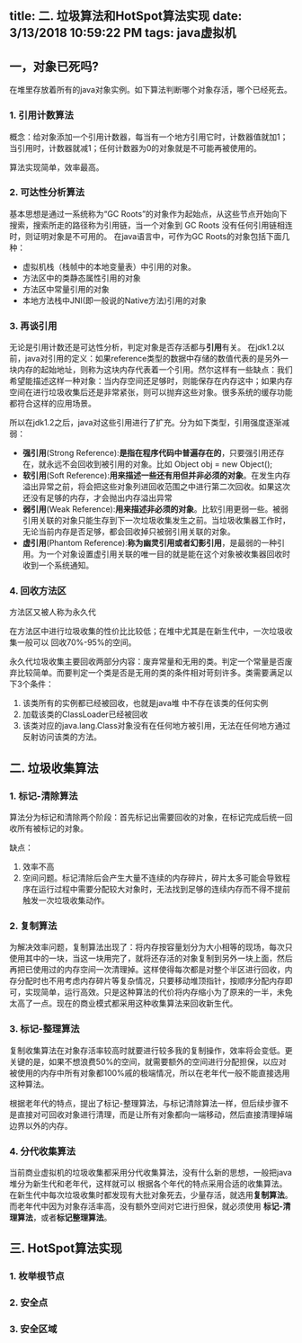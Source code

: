 title: 二. 垃圾算法和HotSpot算法实现
date: 3/13/2018 10:59:22 PM 
tags: java虚拟机
---

## 一，对象已死吗? ##

在堆里存放着所有的java对象实例。如下算法判断哪个对象存活，哪个已经死去。

### 1. 引用计数算法 ###

概念：给对象添加一个引用计数器，每当有一个地方引用它时，计数器值就加1；当引用时，计数器就减1；任何计数器为0的对象就是不可能再被使用的。

算法实现简单，效率最高。

### 2. 可达性分析算法 ###

基本思想是通过一系统称为“GC Roots”的对象作为起始点，从这些节点开始向下搜索，搜索所走的路径称为引用链，当一个对象到 GC Roots 没有任何引用链相连时，则证明对象是不可用的。
在java语言中，可作为GC Roots的对象包括下面几种：

 - 虚拟机栈（栈帧中的本地变量表）中引用的对象。
 - 方法区中的类静态属性引用的对象
 - 方法区中常量引用的对象
 - 本地方法栈中JNI(即一般说的Native方法)引用的对象

### 3. 再谈引用 ###

无论是引用计数还是可达性分析，判定对象是否存活都与**引用**有关。
在jdk1.2以前，java对引用的定义：如果reference类型的数据中存储的数值代表的是另外一块内存的起始地址，则称为这块内存代表着一个引用。然尔这样有一些缺点：我们希望能描述这样一种对象：当内存空间还足够时，则能保存在内存这中；如果内存空间在进行垃圾收集后还是非常紧张，则可以抛弃这些对象。很多系统的缓存功能都符合这样的应用场景。

所以在jdk1.2之后，java对这些引用进行了扩充。分为如下类型，引用强度逐渐减弱：

 - **强引用**(Strong Reference):**是指在程序代码中普遍存在的**，只要强引用还存在，就永远不会回收到被引用的对象。比如 Object obj = new Object();
 - **软引用**(Soft Reference):**用来描述一些还有用但并非必须的对象**。在发生内存溢出异常之前，将会把这些对象列进回收范围之中进行第二次回收。如果这次还没有足够的内存，才会抛出内存溢出异常
 - **弱引用**(Weak Reference):**用来描述非必须的对象**。比软引用更弱一些。被弱引用关联的对象只能生存到下一次垃圾收集发生之前。当垃圾收集器工作时，无论当前内存是否足够，都会回收掉只被弱引用关联的对象。
 - **虚引用**(Phantom Reference):**称为幽灵引用或者幻影引用**，是最弱的一种引用。为一个对象设置虚引用关联的唯一目的就是能在这个对象被收集器回收时收到一个系统通知。

### 4. 回收方法区 ###
方法区又被人称为永久代

在方法区中进行垃圾收集的性价比比较低；在堆中尤其是在新生代中，一次垃圾收集一般可以 回收70%-95%的空间。

永久代垃圾收集主要回收两部分内容：废弃常量和无用的类。判定一个常量是否废弃比较简单。而要判定一个类是否是无用的类的条件相对苛刻许多。类需要满足以下3个条件：

 1. 该类所有的实例都已经被回收，也就是java堆 中不存在该类的任何实例
 2. 加载该类的ClassLoader已经被回收
 3. 该类对应的java.lang.Class对象没有在任何地方被引用，无法在任何地方通过反射访问该类的方法。

## 二. 垃圾收集算法 ##

### 1. 标记-清除算法 ###

算法分为标记和清除两个阶段：首先标记出需要回收的对象，在标记完成后统一回收所有被标记的对象。

缺点：  

 1. 效率不高
 2. 空间问题。标记清除后会产生大量不连续的内存碎片，碎片太多可能会导致程序在运行过程中需要分配较大对象时，无法找到足够的连续内存而不得不提前触发一次垃圾收集动作。

### 2. 复制算法 ###

为解决效率问题，复制算法出现了：将内存按容量划分为大小相等的现场，每次只使用其中的一块，当这一块用完了，就将还存活的对象复制到另外一块上面，然后再把已使用过的内存空间一次清理掉。这样使得每次都是对整个半区进行回收，内存分配时也不用考虑内存碎片等复杂情况，只要移动堆顶指针，按顺序分配内存即可，实现简单，运行高效。只是这种算法的代价将内存缩小为了原来的一半，未免太高了一点。现在的商业模式都采用这种收集算法来回收新生代。

### 3. 标记-整理算法 ###

复制收集算法在对象存活率较高时就要进行较多我的复制操作，效率将会变低。更关键的是，如果不想浪费50%的空间，就需要额外的空间进行分配担保，以应对被使用的内存中所有对象都100%戚的极端情况，所以在老年代一般不能直接选用这种算法。

根据老年代的特点，提出了标记-整理算法，与标记清除算法一样，但后续步骤不是直接对可回收对象进行清理，而是让所有对象都向一端移动，然后直接清理掉端边界以外的内存。

### 4. 分代收集算法 ###

当前商业虚拟机的垃圾收集都采用分代收集算法，没有什么新的思想，一般把java堆分为新生代和老年代，这样就可以 根据各个年代的特点采用合适的收集算法。   在新生代中每次垃圾收集时都发现有大批对象死去，少量存活，就选用**复制算法**。而老年代中因为对象存活率高，没有额外空间对它进行担保，就必须使用 **标记-清理算法**，或者**标记整理算法**。

## 三. HotSpot算法实现 ##

### 1. 枚举根节点 ###

### 2. 安全点 ###

### 3. 安全区域 ###